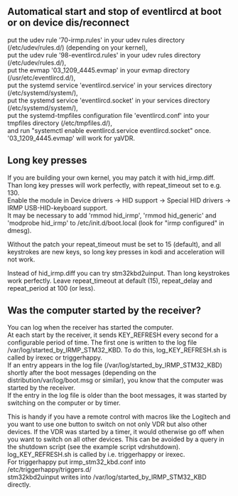 ## Automatical start and stop of eventlircd at boot or on device dis/reconnect
put the udev rule '70-irmp.rules' in your udev rules directory (/etc/udev/rules.d/) (depending on your kernel),  
put the udev rule '98-eventlircd.rules' in your udev rules directory (/etc/udev/rules.d/),  
put the evmap '03_1209_4445.evmap' in your evmap directory (/usr/etc/eventlircd.d/),  
put the systemd service 'eventlircd.service' in your services directory (/etc/systemd/system/),  
put the systemd service 'eventlircd.socket' in your services directory (/etc/systemd/system/),  
put the systemd-tmpfiles configuration file 'eventlircd.conf' into your tmpfiles directory (/etc/tmpfiles.d/),  
and run "systemctl enable eventlircd.service eventlircd.socket" once.  
'03_1209_4445.evmap' will work for yaVDR.

## Long key presses
If you are building your own kernel, you may patch it with hid_irmp.diff.  
Than long key presses will work perfectly, with repeat_timeout set to e.g. 130.  
Enable the module in Device drivers → HID support → Special HID drivers → IRMP USB-HID-keyboard support.  
It may be necessary to add 'rmmod hid_irmp', 'rmmod hid_generic' and 'modprobe hid_irmp' to /etc/init.d/boot.local (look for "irmp configured" in dmesg).

Without the patch your repeat_timeout must be set to 15 (default), and all keystrokes are new keys, so long key presses in kodi and acceleration will not work.

Instead of hid_irmp.diff you can try stm32kbd2uinput. Than long keystrokes work perfectly. Leave repeat_timeout at default (15), repeat_delay and repeat_period at 100 (or less).

## Was the computer started by the receiver?
You can log when the receiver has started the computer.  
At each start by the receiver, it sends KEY_REFRESH every second for a configurable period of time. The first one is written to the log file /var/log/started_by_IRMP_STM32_KBD. To do this, log_KEY_REFRESH.sh is called by irexec or triggerhappy.  
If an entry appears in the log file (/var/log/started_by_IRMP_STM32_KBD) shortly after the boot messages (depending on the distribution/var/log/boot.msg or similar), you know that the computer was started by the receiver.  
If the entry in the log file is older than the boot messages, it was started by switching on the computer or by timer.

This is handy if you have a remote control with macros like the Logitech and you want to use one button to switch on not only VDR but also other devices. If the VDR was started by a timer, it would otherwise go off when you want to switch on all other devices. This can be avoided by a query in the shutdown script (see the example script vdrshutdown).  
log_KEY_REFRESH.sh is called by i.e. triggerhappy or irexec.  
For triggerhappy put irmp_stm32_kbd.conf into /etc/triggerhappy/triggers.d/  
stm32kbd2uinput writes into /var/log/started_by_IRMP_STM32_KBD directly.
